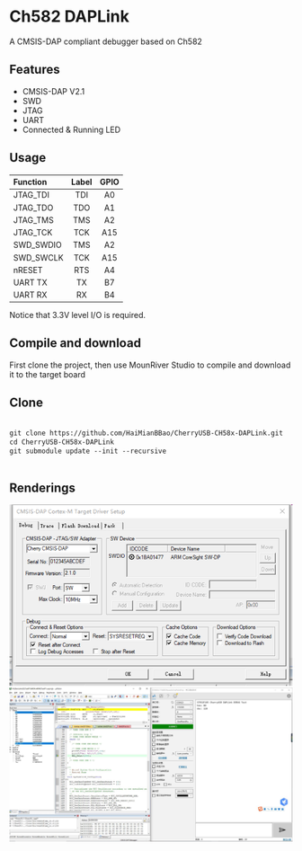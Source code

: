 # Ch582 DAPLink

A CMSIS-DAP compliant debugger based on Ch582

## Features

* CMSIS-DAP V2.1
* SWD
* JTAG
* UART
* Connected & Running LED

## Usage

| Function | Label | GPIO |
|:-|:-:|:-:|
| JTAG_TDI | TDI | A0 |
| JTAG_TDO | TDO | A1 |
| JTAG_TMS | TMS  | A2 |
| JTAG_TCK | TCK  | A15 |
| SWD_SWDIO | TMS | A2 |
| SWD_SWCLK | TCK | A15 |
| nRESET | RTS | A4 |
| UART TX | TX | B7 |
| UART RX | RX | B4 |

Notice that 3.3V level I/O is required.

## Compile and download
First clone the project, then use MounRiver Studio to compile and download it to the target board

## Clone
```

git clone https://github.com/HaiMianBBao/CherryUSB-CH58x-DAPLink.git
cd CherryUSB-CH58x-DAPLink
git submodule update --init --recursive


```

## Renderings

![DEBUG](img/debug.png)
![UART](img/uart.jpg)